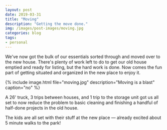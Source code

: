 ```yaml
---
layout: post
date: 2019-03-31
title: "Moving"
description: "Getting the move done."
img: /images/post-images/moving.jpg
categories: blog
tags:
- personal
---
```


We've now got the bulk of our essentials sorted through and moved over to the new house. There's plenty of work left to do to get our old house emptied and ready for listing, but the hard work is done. Now comes the fun part of getting situated and organized in the new place to enjoy it.

{% include image.html file="moving.jpg" description="Moving is a blast" caption="no" %}

A 26' truck, 3 trips between houses, and 1 trip to the storage unit got us all set to now reduce the problem to basic cleaning and finishing a handful of half-done projects in the old house.

The kids are all set with their stuff at the new place — already excited about 5 minute walks to the park!
